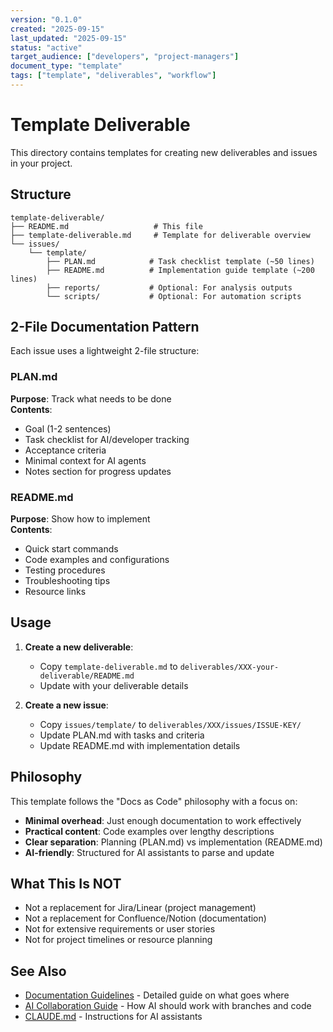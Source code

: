 ```yaml
---
version: "0.1.0"
created: "2025-09-15"
last_updated: "2025-09-15"
status: "active"
target_audience: ["developers", "project-managers"]
document_type: "template"
tags: ["template", "deliverables", "workflow"]
---
```


# Template Deliverable

This directory contains templates for creating new deliverables and issues in your project.

## Structure

```
template-deliverable/
├── README.md                   # This file
├── template-deliverable.md     # Template for deliverable overview
└── issues/
    └── template/
        ├── PLAN.md            # Task checklist template (~50 lines)
        ├── README.md          # Implementation guide template (~200 lines)  
        ├── reports/           # Optional: For analysis outputs
        └── scripts/           # Optional: For automation scripts
```

## 2-File Documentation Pattern

Each issue uses a lightweight 2-file structure:

### PLAN.md
**Purpose**: Track what needs to be done  
**Contents**:
- Goal (1-2 sentences)
- Task checklist for AI/developer tracking
- Acceptance criteria
- Minimal context for AI agents
- Notes section for progress updates

### README.md
**Purpose**: Show how to implement  
**Contents**:
- Quick start commands
- Code examples and configurations
- Testing procedures
- Troubleshooting tips
- Resource links

## Usage

1. **Create a new deliverable**:
   - Copy `template-deliverable.md` to `deliverables/XXX-your-deliverable/README.md`
   - Update with your deliverable details

2. **Create a new issue**:
   - Copy `issues/template/` to `deliverables/XXX/issues/ISSUE-KEY/`
   - Update PLAN.md with tasks and criteria
   - Update README.md with implementation details

## Philosophy

This template follows the "Docs as Code" philosophy with a focus on:
- **Minimal overhead**: Just enough documentation to work effectively
- **Practical content**: Code examples over lengthy descriptions
- **Clear separation**: Planning (PLAN.md) vs implementation (README.md)
- **AI-friendly**: Structured for AI assistants to parse and update

## What This Is NOT

- Not a replacement for Jira/Linear (project management)
- Not a replacement for Confluence/Notion (documentation)
- Not for extensive requirements or user stories
- Not for project timelines or resource planning

## See Also

- [Documentation Guidelines](../../docs/development/guidelines/documentation-guidelines.md) - Detailed guide on what goes where
- [AI Collaboration Guide](../../docs/ai-template/guides/ai-collaboration-guide.md) - How AI should work with branches and code
- [CLAUDE.md](../../CLAUDE.md) - Instructions for AI assistants
